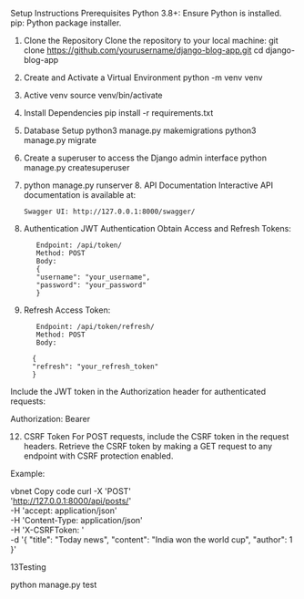 Setup Instructions
Prerequisites
Python 3.8+: Ensure Python is installed.
pip: Python package installer.

1. Clone the Repository
   Clone the repository to your local machine:
   git clone https://github.com/yourusername/django-blog-app.git
   cd django-blog-app
2. Create and Activate a Virtual Environment
   python -m venv venv
3. Active venv
   source venv/bin/activate
4. Install Dependencies
   pip install -r requirements.txt
5. Database Setup
   python3 manage.py makemigrations
   python3 manage.py migrate
6. Create a superuser to access the Django admin interface
   python manage.py createsuperuser
7. python manage.py runserver
    8. API Documentation
       Interactive API documentation is available at:

       Swagger UI: http://127.0.0.1:8000/swagger/

9. Authentication
   JWT Authentication
   Obtain Access and Refresh Tokens:

          Endpoint: /api/token/
          Method: POST
          Body:
          {
          "username": "your_username",
          "password": "your_password"
          }
11. Refresh Access Token:

           Endpoint: /api/token/refresh/
           Method: POST
           Body:

          {
          "refresh": "your_refresh_token"
          }

Include the JWT token in the Authorization header for authenticated requests:

Authorization: Bearer <your-access-token>

12. CSRF Token
    For POST requests, include the CSRF token in the request headers. Retrieve the CSRF token by making a GET request to
    any endpoint with CSRF protection enabled.

Example:

vbnet
Copy code
curl -X 'POST' \
'http://127.0.0.1:8000/api/posts/' \
-H 'accept: application/json' \
-H 'Content-Type: application/json' \
-H 'X-CSRFToken: <your-csrf-token>' \
-d '{
"title": "Today news",
"content": "India won the world cup",
"author": 1
}'

13Testing

python manage.py test